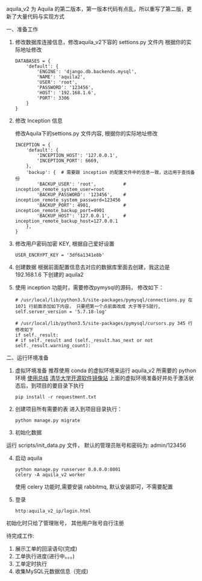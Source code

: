 aquila_v2 为 Aquila 的第二版本，第一版本代码有点乱，所以重写了第二版，更新了大量代码与实现方式



 一、准备工作

1. 修改数据库连接信息，修改aquila_v2下容的 settions.py 文件内
    根据你的实际地址修改
    ```
    DATABASES = {
        'default': {
            'ENGINE': 'django.db.backends.mysql',
            'NAME': 'aquila2',
            'USER': 'root',
            'PASSWORD': '123456',
            'HOST': '192.168.1.6',
            'PORT': 3306
        }
    }
    ```

2. 修改 Inception 信息

    修改Aquila下的settions.py 文件内容, 根据你的实际地址修改

    ```
    INCEPTION = {
        'default': {
            'INCEPTION_HOST': '127.0.0.1',
            'INCEPTION_PORT': 6669,
        },
        'backup': {  # 需要跟 inception 的配置文件中的信息一致，这边用于查找备份
            'BACKUP_USER': 'root',          # inception_remote_system_user=root
            'BACKUP_PASSWORD': '123456',    # inception_remote_system_password=123456
            'BACKUP_PORT': 4901,            # inception_remote_backup_port=4901
            'BACKUP_HOST': '127.0.0.1',     # inception_remote_backup_host=127.0.0.1
        },
    }
    ```

3. 修改用户密码加密 KEY, 根据自己爱好设置
    ```
    USER_ENCRYPT_KEY = '3df6a1341e8b'
    ```

4. 创建数据
    根据前面配置信息去对应的数据库里面去创建，我这边是 192.168.1.6 下创建的 aquila2

5. 使用 inception 功能时，需要修改pymysql的源码， 修改如下：
    ```
    # /usr/local/lib/python3.5/site-packages/pymysql/connections.py 在1071 行前面添加如下内容， 只要把第一个点前面改成 大于等于5就行,
    self.server_version = '5.7.18-log'

    # /usr/local/lib/python3.5/site-packages/pymysql/cursors.py 345 行修改如下
    if self._result:
    # if self._result and (self._result.has_next or not self._result.warning_count):
    ```

二、运行环境准备
1. 虚拟环境准备
推荐使用 conda 的虚拟环境来运行 aquila_v2 所需要的 python 环境
[使用总结](http://python.jobbole.com/86236/)
[清华大学开源软件镜像站](https://mirror.tuna.tsinghua.edu.cn/help/anaconda/)
上面的虚拟环境准备好并处于激活状态后，到项目的要目录下执行
    ```
    pip install -r requestment.txt
    ```

2. 创建项目所有需要的表
进入到项目目录执行：
    ```
    python manage.py migrate
    ```
3. 初始化数据

运行 scripts/init_data.py 文件， 默认的管理员账号和密码为: admin/123456

4. 启动 aquila
    ```
    python manage.py runserver 0.0.0.0:8001
    celery -A aquila_v2 worker
    ```
    使用 celery 功能时,需要安装 rabbitmq, 默认安装即可，不需要配置

5. 登录
   ```
   http:aquila_v2_ip/login.html
   ```

初始化时只给了管理账号， 其他用户账号自行注册

待完成工作:
1. 展示工单的回滚语句(完成)
2. 工单执行进度(进行中。。。)
3. 工单定时执行
4. 收集MySQL元数据信息（完成)